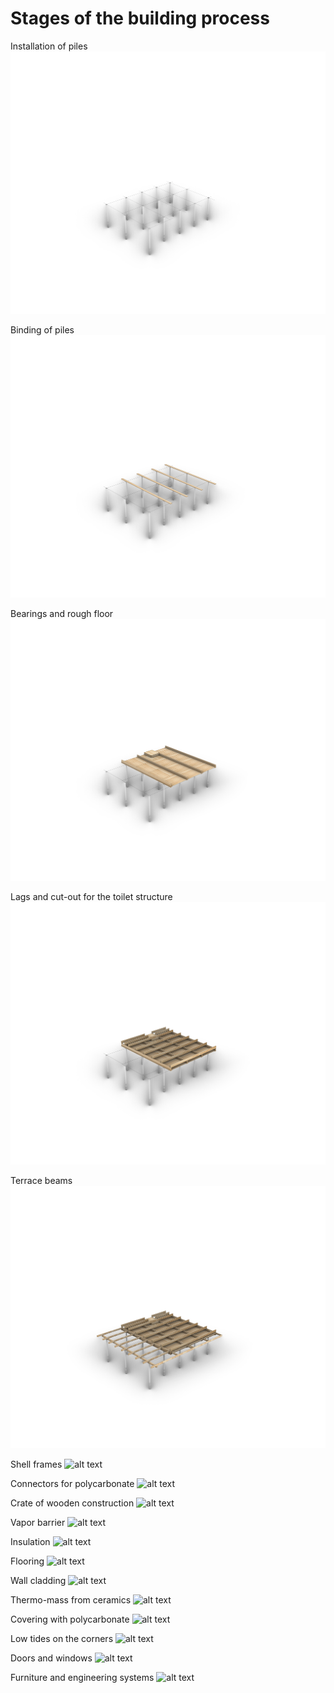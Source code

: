 # Stages of the building process

Installation of piles
![alt text](https://github.com/Lifesystems-Laboratory/ablution-block/blob/main/architecture/Architectural%20solutions/1.jpg?raw=true)

Binding of piles
![alt text](https://github.com/Lifesystems-Laboratory/ablution-block/blob/main/architecture/Architectural%20solutions/2.jpg?raw=true)

Bearings and rough floor
![alt text](https://github.com/Lifesystems-Laboratory/ablution-block/blob/main/architecture/Architectural%20solutions/3.jpg?raw=true)

Lags and cut-out for the toilet structure
![alt text](https://github.com/Lifesystems-Laboratory/ablution-block/blob/main/architecture/Architectural%20solutions/4.jpg?raw=true)

Terrace beams
![alt text](https://github.com/Lifesystems-Laboratory/ablution-block/blob/main/architecture/Architectural%20solutions/5.jpg?raw=true)

Shell frames
![alt text](https://github.com/Lifesystems-Laboratory/ablution-block/blob/main/architecture/Architectural%20solutions/6.jpg?raw=true)

Connectors for polycarbonate
![alt text](https://github.com/Lifesystems-Laboratory/ablution-block/blob/main/architecture/Architectural%20solutions/7.jpg?raw=true)

Сrate of wooden construction
![alt text](https://github.com/Lifesystems-Laboratory/ablution-block/blob/main/architecture/Architectural%20solutions/8.jpg?raw=true)

Vapor barrier
![alt text](https://github.com/Lifesystems-Laboratory/ablution-block/blob/main/architecture/Architectural%20solutions/9.jpg?raw=true)

Insulation
![alt text](https://github.com/Lifesystems-Laboratory/ablution-block/blob/main/architecture/Architectural%20solutions/10.jpg?raw=true)

Flooring
![alt text](https://github.com/Lifesystems-Laboratory/ablution-block/blob/main/architecture/Architectural%20solutions/11.jpg?raw=true)

Wall cladding
![alt text](https://github.com/Lifesystems-Laboratory/ablution-block/blob/main/architecture/Architectural%20solutions/12.jpg?raw=true)

Thermo-mass from ceramics
![alt text](https://github.com/Lifesystems-Laboratory/ablution-block/blob/main/architecture/Architectural%20solutions/13.jpg?raw=true)

Covering with polycarbonate
![alt text](https://github.com/Lifesystems-Laboratory/ablution-block/blob/main/architecture/Architectural%20solutions/14.jpg?raw=true)

Low tides on the corners
![alt text](https://github.com/Lifesystems-Laboratory/ablution-block/blob/main/architecture/Architectural%20solutions/15.jpg?raw=true)

Doors and windows
![alt text](https://github.com/Lifesystems-Laboratory/ablution-block/blob/main/architecture/Architectural%20solutions/16.jpg?raw=true)

Furniture and engineering systems
![alt text](https://github.com/Lifesystems-Laboratory/ablution-block/blob/main/architecture/Architectural%20solutions/17.jpg?raw=true)
